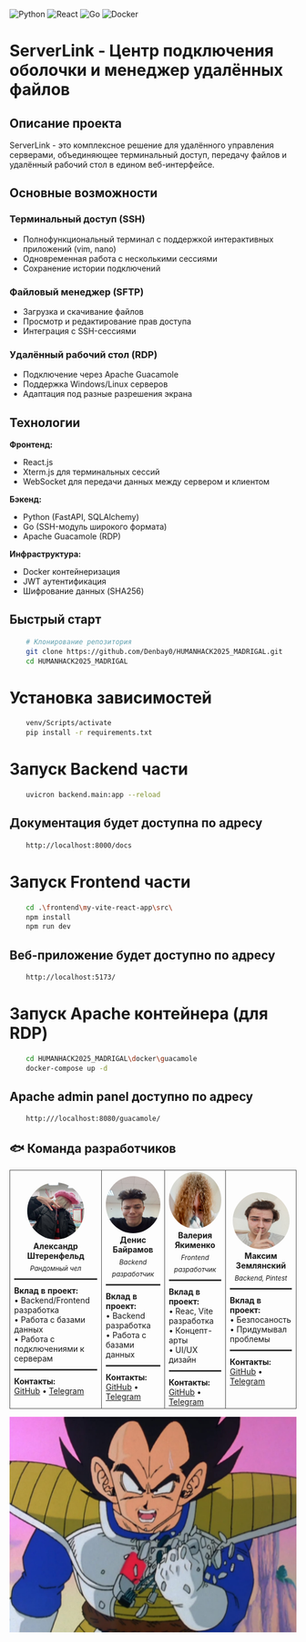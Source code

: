 ![Python](https://img.shields.io/badge/python-3670A0?style=for-the-badge&logo=python&logoColor=ffdd54)
![React](https://img.shields.io/badge/react-%2320232a.svg?style=for-the-badge&logo=react&logoColor=%2361DAFB)
![Go](https://img.shields.io/badge/go-%2300ADD8.svg?style=for-the-badge&logo=go&logoColor=white)
![Docker](https://img.shields.io/badge/docker-%230db7ed.svg?style=for-the-badge&logo=docker&logoColor=white)

# ServerLink - Центр подключения оболочки и менеджер удалённых файлов

## Описание проекта

ServerLink - это комплексное решение для удалённого управления серверами, объединяющее терминальный доступ, передачу файлов и удалённый рабочий стол в едином веб-интерфейсе.

## Основные возможности

### Терминальный доступ (SSH)
- Полнофункциональный терминал с поддержкой интерактивных приложений (vim, nano)
- Одновременная работа с несколькими сессиями
- Сохранение истории подключений

### Файловый менеджер (SFTP)
- Загрузка и скачивание файлов
- Просмотр и редактирование прав доступа
- Интеграция с SSH-сессиями

### Удалённый рабочий стол (RDP)
- Подключение через Apache Guacamole
- Поддержка Windows/Linux серверов
- Адаптация под разные разрешения экрана

## Технологии

**Фронтенд:**
- React.js
- Xterm.js для терминальных сессий
- WebSocket для передачи данных между сервером и клиентом

**Бэкенд:**
- Python (FastAPI, SQLAlchemy)
- Go (SSH-модуль широкого формата)
- Apache Guacamole (RDP)

**Инфраструктура:**
- Docker контейнеризация
- JWT аутентификация
- Шифрование данных (SHA256)

## Быстрый старт

```bash
    # Клонирование репозитория
    git clone https://github.com/Denbay0/HUMANHACK2025_MADRIGAL.git
    cd HUMANHACK2025_MADRIGAL
```

# Установка зависимостей
```bash
    venv/Scripts/activate
    pip install -r requirements.txt
```

# Запуск Backend части
```bash
    uvicron backend.main:app --reload
```

## Документация будет доступна по адресу
```bash
    http://localhost:8000/docs
```

# Запуск Frontend части
```bash
    cd .\frontend\my-vite-react-app\src\
    npm install
    npm run dev
```

## Веб-приложение будет доступно по адресу
```bash
    http://localhost:5173/
```

# Запуск Apache контейнера (для RDP)
```bash
    cd HUMANHACK2025_MADRIGAL\docker\guacamole
    docker-compose up -d
```
## Apache admin panel доступно по адресу
```bash
    http:///localhost:8080/guacamole/
```


## 🐟 Команда разработчиков

<table>
  <tr>
    <td align="center" style="border: 1px solid #555;">
      <img src="defay_1x9/pics_readme/alexander.jpg" width="100" height="100" style="border-radius: 50%" alt="avatar"><br />
      <b>Александр Штеренфельд</b><br />
      <sub><i>Рандомный чел</i></sub>
      <hr style="border: 1px solid #555; margin: 10px 0;">
      <div align="left">
      <b>Вклад в проект:</b><br />
      • Backend/Frontend разработка<br />
      • Работа с базами данных<br />
      • Работа с подключениями к серверам
      <hr style="border: 1px solid #555; margin: 10px 0;">
      <b>Контакты:</b><br />
      <a href="https://github.com/BeesKnigh">GitHub</a> • <a href="https://t.me/BeesKnights">Telegram</a>
      </div>
    </td>
    <td align="center" style="border: 1px solid #555;">
      <img src="defay_1x9/pics_readme/dafay1x9.jpg" width="100" height="100" style="border-radius: 50%" alt="avatar"><br />
      <b>Денис Байрамов</b><br />
      <sub><i>Backend разработчик</i></sub>
      <hr style="border: 1px solid #555; margin: 10px 0;">
      <div align="left">
      <b>Вклад в проект:</b><br />
      • Backend разработка<br />
      • Работа с базами данных<br />
      <hr style="border: 1px solid #555; margin: 10px 0;">
      <b>Контакты:</b><br />
      <a href="https://github.com/Denbay0">GitHub</a> • <a href="https://t.me/Denbay0">Telegram</a>
      </div>
    </td>
    <td align="center" style="border: 1px solid #555;">
      <img src="defay_1x9/pics_readme/Lera.jpg" width="100" height="100" style="border-radius: 50%" alt="avatar"><br />
      <b>Валерия Якименко</b><br />
      <sub><i>Frontend разработчик</i></sub>
      <hr style="border: 1px solid #555; margin: 10px 0;">
      <div align="left">
      <b>Вклад в проект:</b><br />
      • Reac, Vite разработка<br />
      • Концепт-арты<br />
      • UI/UX дизайн
      <hr style="border: 1px solid #555; margin: 10px 0;">
      <b>Контакты:</b><br />
      <a href="https://github.com/Unkno394">GitHub</a> • <a href="https://t.me/Unkno394">Telegram</a>
      </div>
    </td>
    <td align="center" style="border: 1px solid #555;">
      <img src="defay_1x9/pics_readme/Gitler_Prime.jpg" width="100" height="100" style="border-radius: 50%" alt="avatar"><br />
      <b>Максим Землянский</b><br />
      <sub><i>Backend, Pintest</i></sub>
      <hr style="border: 1px solid #555; margin: 10px 0;">
      <div align="left">
      <b>Вклад в проект:</b><br />
      • Безпосаность<br />
      • Придумывал проблемы<br />
      <hr style="border: 1px solid #555; margin: 10px 0;">
      <b>Контакты:</b><br />
      <a href="https://github.com/kusotsu">GitHub</a> • <a href="https://t.me/kusotsutar">Telegram</a>
      </div>
    </td>
  </tr>
</table>

![alt text](defay_1x9/pics_readme/image.jpg)